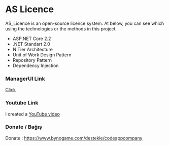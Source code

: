 # AS Licence


AS_Licence is an open-source licence system. At below, you can see which using the technologies or the methods in this project.

  - ASP.NET Core 2.2
  - .NET Standart 2.0
  - N Tier Architecture
  - Unit of Work Design Pattern
  - Repository Pattern
  - Dependency Injection

### ManagerUI Link
[Click](crm.codeapp.co)

### Youtube Link
I created a [YouTube video](https://youtu.be/V9smr9Pq42M)

### Donate / Bağış
Donate : https://www.bynogame.com/destekle/codeappcompany 